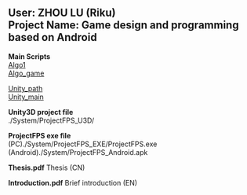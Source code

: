 ## **User: ZHOU LU (Riku)  <br>  Project Name: Game design and programming based on Android** ##

**Main Scripts**  
[Algo1](./System/CMDTest_CMDCS/CMDTest/Program.cs)  
[Algo_game](./System/CMDgame_CMDCS/CMDgame/Program.cs)  

[Unity_path](System/ProjectFPS_U3D/ProjectFPS_Android/Assets/Scripts)  
[Unity_main](System\ProjectFPS_U3D\ProjectFPS_Android\Assets\Scripts\Gamemanage.cs)


**Unity3D project file**  
./System/ProjectFPS_U3D/

**ProjectFPS exe file**  
(PC)./System/ProjectFPS_EXE/ProjectFPS.exe  
(Android)./System/ProjectFPS_Android.apk

**Thesis.pdf**
Thesis (CN)

**Introduction.pdf**
Brief introduction (EN)